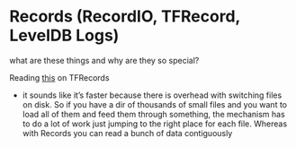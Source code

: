 # Records (RecordIO, TFRecord, LevelDB Logs)

what are these things and why are they so special?

Reading [this](https://towardsdatascience.com/a-practical-guide-to-tfrecords-584536bc786c) on TFRecords

- it sounds like it’s faster because there is overhead with switching files on disk. So if you have a dir of thousands of small files and you want to load all of them and feed them through something, the mechanism has to do a lot of work just jumping to the right place for each file. Whereas with Records you can read a bunch of data contiguously